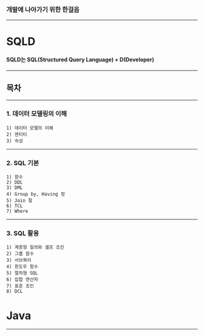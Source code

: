 ### 개발에 나아가기 위한 한걸음
---
# SQLD
#### SQLD는 SQL(Structured Query Language) + D(Developer)
----
## 목차
-------
### 1. 데이터 모델링의 이해
	1) 데이터 모델의 이해
	2) 엔티티
	3) 속성
-----
### 2. SQL 기본
	1) 함수
	2) DDL
	3) DML
	4) Group by, Having 정
	5) Join 절
	6) TCL
	7) Where
----
### 3. SQL 활용
	1) 계층형 질의와 셀프 조인
	2) 그룹 함수
	3) 서브쿼리
	4) 윈도우 함수
	5) 절차형 SQL
	6) 집합 연산자
	7) 표준 조인	
	8) DCL

# Java
----

